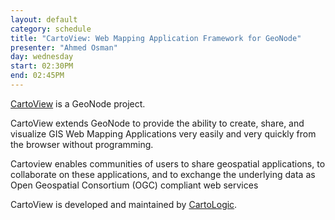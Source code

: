 ```yaml
---
layout: default
category: schedule
title: "CartoView: Web Mapping Application Framework for GeoNode"
presenter: "Ahmed Osman"
day: wednesday
start: 02:30PM
end: 02:45PM
---
```


[CartoView](http://cartologic.com/cartoview) is a GeoNode project.

CartoView extends GeoNode to provide the ability to create, share, and visualize GIS Web Mapping Applications very easily and very quickly from the browser without programming.

Cartoview enables communities of users to share geospatial applications, to collaborate on these applications, and to exchange the underlying data as Open Geospatial Consortium (OGC) compliant web services

CartoView is developed and maintained by [CartoLogic](http://cartologic.com/).
